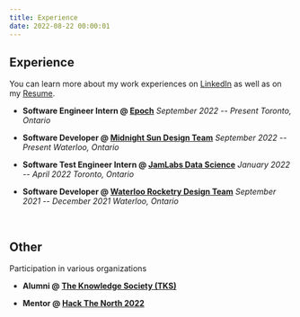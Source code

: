 ```yaml
---
title: Experience
date: 2022-08-22 00:00:01
---
```


## Experience
You can learn more about my work experiences on [LinkedIn](https://www.linkedin.com/in/ryanlam285/) as well as on my [Resume](/resume.pdf).

- **Software Engineer Intern @ [Epoch](https://www.epochapp.com/)**
*September 2022 -- Present*
*Toronto, Ontario*
<!-- *San Francisco, California* -->

- **Software Developer @ [Midnight Sun Design Team](https://www.uwmidsun.com/)**
*September 2022 -- Present*
*Waterloo, Ontario*

- **Software Test Engineer Intern @ [JamLabs Data Science](https://www.jamlabs.com/)**
*January 2022 -- April 2022*
*Toronto, Ontario*

- **Software Developer @ [Waterloo Rocketry Design Team](https://www.waterloorocketry.com/)**
*September 2021 -- December 2021*
*Waterloo, Ontario*

<!--  -->
<br>
<!--  -->

## Other
Participation in various organizations

- **Alumni @ [The Knowledge Society (TKS)](https://www.tks.world/)**

- **Mentor @ [Hack The North 2022](https://hackthenorth.com/)**